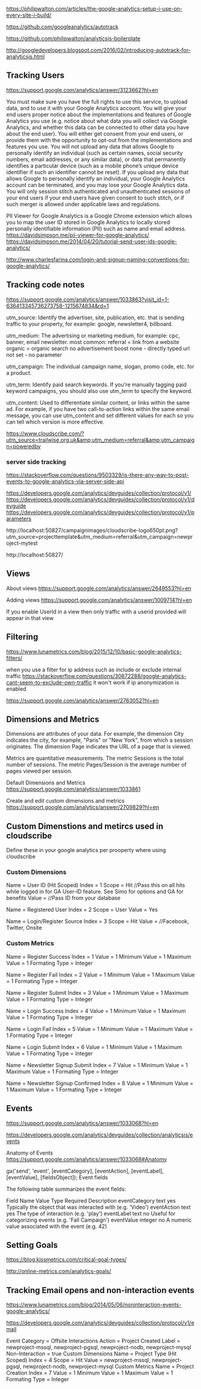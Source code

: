 
https://philipwalton.com/articles/the-google-analytics-setup-i-use-on-every-site-i-build/

https://github.com/googleanalytics/autotrack

https://github.com/philipwalton/analyticsjs-boilerplate

http://googledevelopers.blogspot.com/2016/02/introducing-autotrack-for-analyticsjs.html

## Tracking Users

https://support.google.com/analytics/answer/3123662?hl=en

You must make sure you have the full rights to use this service, to upload data, and to use it with your Google Analytics account.
You will give your end users proper notice about the implementations and features of Google Analytics you use (e.g. notice about what data you will collect via Google Analytics, and whether this data can be connected to other data you have about the end user). You will either get consent from your end users, or provide them with the opportunity to opt-out from the implementations and features you use.
You will not upload any data that allows Google to personally identify an individual (such as certain names, social security numbers, email addresses, or any similar data), or data that permanently identifies a particular device (such as a mobile phone’s unique device identifier if such an identifier cannot be reset).
If you upload any data that allows Google to personally identify an individual, your Google Analytics account can be terminated, and you may lose your Google Analytics data.
You will only session stitch authenticated and unauthenticated sessions of your end users if your end users have given consent to such stitch, or if such merger is allowed under applicable laws and regulations.

PII Viewer for Google Analytics is a Google Chrome extension which allows you to map the user ID stored in Google Analytics to locally stored personally identifiable information (PII) such as name and email address.
https://davidsimpson.me/pii-viewer-for-google-analytics/
https://davidsimpson.me/2014/04/20/tutorial-send-user-ids-google-analytics/


http://www.charlesfarina.com/login-and-signup-naming-conventions-for-google-analytics/

## Tracking code notes

https://support.google.com/analytics/answer/1033863?visit_id=1-636413345736273758-1215674834&rd=1

utm_source: Identify the advertiser, site, publication, etc. that is sending traffic to your property, for example: google, newsletter4, billboard.

utm_medium: The advertising or marketing medium, for example: cpc, banner, email newsletter.
most common: 
    referral = link from a website
	organic = organic search no advertisement boost
	none - directly typed url
	not set - no parameter

utm_campaign: The individual campaign name, slogan, promo code, etc. for a product.

utm_term: Identify paid search keywords. If you're manually tagging paid keyword campaigns, you should also use utm_term to specify the keyword.

utm_content: Used to differentiate similar content, or links within the same ad. For example, if you have two call-to-action links within the same email message, you can use utm_content and set different values for each so you can tell which version is more effective.



https://www.cloudscribe.com/?utm_source=trailwise.org.uk&amp;utm_medium=referral&amp;utm_campaign=poweredby

### server side tracking

https://stackoverflow.com/questions/9503329/is-there-any-way-to-post-events-to-google-analytics-via-server-side-api

https://developers.google.com/analytics/devguides/collection/protocol/v1/
https://developers.google.com/analytics/devguides/collection/protocol/v1/devguide
https://developers.google.com/analytics/devguides/collection/protocol/v1/parameters

http://localhost:50827/campaignimages/cloudscribe-logo650pt.png?utm_source=projecttemplate&utm_medium=referral&utm_campaign=newproject-mytest

http://localhost:50827/

## Views

About views
https://support.google.com/analytics/answer/2649553?hl=en

Adding views
https://support.google.com/analytics/answer/1009714?hl=en

If you enable UserId in a view then only traffic with a userid provided will appear in that view

## Filtering

https://www.lunametrics.com/blog/2015/12/10/basic-google-analytics-filters/

when you use a filter for ip address such as include or exclude internal traffic 
https://stackoverflow.com/questions/30872288/google-analytics-cant-seem-to-exclude-own-traffic
it won't work if ip anonymization is enabled

https://support.google.com/analytics/answer/2763052?hl=en

## Dimensions and Metrics

Dimensions are attributes of your data. For example, the dimension City indicates the city, for example, "Paris" or "New York", from which a session originates. The dimension Page indicates the URL of a page that is viewed.

Metrics are quantitative measurements. The metric Sessions is the total number of sessions. The metric Pages/Session is the average number of pages viewed per session.

Default Dimensions and Metrics
https://support.google.com/analytics/answer/1033861


Create and edit custom dimensions and metrics
https://support.google.com/analytics/answer/2709829?hl=en

## Custom Dimenstions and metircs used in cloudscribe

Define these in your google analytics per prooperty where using cloudscribe

### Custom Dimensions
Name = User ID (Hit Scoped)
   Index = 1
   Scope = Hit //Pass this on all hits while logged in for GA User-ID feature. See Simo for options and GA for benefits
   Value = <User ID> //Pass ID from your database
   
Name = Registered User
    Index = 2
    Scope = User
    Value = Yes
	
Name = Login/Register Source
    Index = 3
    Scope = Hit
    Value = <Method> //Facebook, Twitter, Onsite
	
	
### Custom Metrics

Name = Register Success
    Index = 1
    Value = 1
    Minimum Value = 1
    Maximum Value = 1
    Formating Type = Integer
	
Name = Register Fail
    Index = 2
    Value = 1
    Minimum Value = 1
    Maximum Value = 1
    Formating Type = Integer
	
Name = Register Submit
    Index = 3
    Value = 1
    Minimum Value = 1
    Maximum Value = 1
    Formating Type = Integer
	
Name = Login Success
    Index = 4
    Value = 1
    Minimum Value = 1
    Maximum Value = 1
    Formating Type = Integer
	
Name = Login Fail
    Index = 5
    Value = 1
    Minimum Value = 1
    Maximum Value = 1
    Formating Type = Integer
	
Name = Login Submit
   Index = 6
   Value = 1
   Minimum Value = 1
   Maximum Value = 1
   Formating Type = Integer
   
 Name = Newsletter Signup Submit
   Index = 7
   Value = 1
   Minimum Value = 1
   Maximum Value = 1
   Formating Type = Integer
   
 Name = Newsletter Signup Confirmed
   Index = 8
   Value = 1
   Minimum Value = 1
   Maximum Value = 1
   Formating Type = Integer
   

## Events

https://support.google.com/analytics/answer/1033068?hl=en

https://developers.google.com/analytics/devguides/collection/analyticsjs/events

Anatomy of Events 
https://support.google.com/analytics/answer/1033068#Anatomy

ga('send', 'event', [eventCategory], [eventAction], [eventLabel], [eventValue], [fieldsObject]);
Event fields

The following table summarizes the event fields:

Field Name	Value Type	Required	Description
eventCategory	text	yes	Typically the object that was interacted with (e.g. 'Video')
eventAction	text	yes	The type of interaction (e.g. 'play')
eventLabel	text	no	Useful for categorizing events (e.g. 'Fall Campaign')
eventValue	integer	no	A numeric value associated with the event (e.g. 42)

## Setting Goals

https://blog.kissmetrics.com/critical-goal-types/

http://online-metrics.com/analytics-goals/

## Tracking Email opens and non-interaction events

https://www.lunametrics.com/blog/2014/05/06/noninteraction-events-google-analytics/

https://developers.google.com/analytics/devguides/collection/protocol/v1/email

Event
    Category = Offsite Interactions
    Action = Project Created
    Label = newproject-mssql, newproject-pgsql, newproject-nodb, newproject-mysql
    Non-Interaction = true
  Custom Dimensions
    Name = Project Type (Hit Scoped)
      Index = 4
      Scope = Hit 
      Value = newproject-mssql, newproject-pgsql, newproject-nodb, newproject-mysql
  Custom Metrics
    Name = Project Creation
      Index = 7
      Value = 1
      Minimum Value = 1
      Maximum Value = 1
      Formating Type = Integer
	  